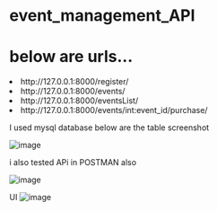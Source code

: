 # event_management_API
# below are urls...

<li>http://127.0.0.1:8000/register/
<li>http://127.0.0.1:8000/events/
<li>http://127.0.0.1:8000/eventsList/
<li>http://127.0.0.1:8000/events/int:event_id/purchase/


I used mysql database below are the table screenshot


![image](https://github.com/user-attachments/assets/2fa8332b-e90e-4687-9da4-a6a4d0fb9fc8)



i also tested  APi in POSTMAN also 

![image](https://github.com/user-attachments/assets/533e161f-4fe3-4041-973e-65f250656565)

UI
![image](https://github.com/user-attachments/assets/8c7ff58f-056f-4a4b-872a-3fa351d10cb6)
